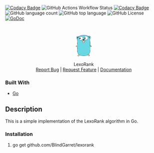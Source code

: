 
[![Codacy Badge](https://app.codacy.com/project/badge/Coverage/dd935c6857884fd4ad0ae2a4886a9872)](https://app.codacy.com/gh/BlindGarret/echorend/dashboard?utm_source=gh&utm_medium=referral&utm_content=&utm_campaign=Badge_coverage)
![GitHub Actions Workflow Status](https://img.shields.io/github/actions/workflow/status/BlindGarret/echorend/ci.yaml)
[![Codacy Badge](https://app.codacy.com/project/badge/Grade/dd935c6857884fd4ad0ae2a4886a9872)](https://app.codacy.com/gh/BlindGarret/echorend/dashboard?utm_source=gh&utm_medium=referral&utm_content=&utm_campaign=Badge_grade)
![GitHub language count](https://img.shields.io/github/languages/count/BlindGarret/echorend)
![GitHub top language](https://img.shields.io/github/languages/top/BlindGarret/echorend)
![GitHub License](https://img.shields.io/github/license/BlindGarret/echorend)
[![GoDoc](https://godoc.org/github.com/BlindGarret/echorend?status.svg)](https://godoc.org/github.com/BlindGarret/echorend)

<!-- PROJECT LOGO -->
<br />
<p align="center">
  <a href="https://github.com/BlindGarret/lexorank">
    <img src="images/logo.png" alt="Logo" width="50">
  </a>

  <p align="center">
    LexoRank
    <br />
    <a href="https://github.com/BlindGarret/lexorank/issues">Report Bug</a> |
    <a href="https://github.com/BlindGarret/lexorank/issues">Request Feature</a> |
    <a href="https://pkg.go.dev/github.com/BlindGarret/lexorank">Documentation</a>
  </p>
</p>

### Built With

* [Go](https://golang.org/)

## Description

This is a simple implementation of the LexoRank algorithm in Go.

### Installation

1. go get github.com/BlindGarret/lexorank



